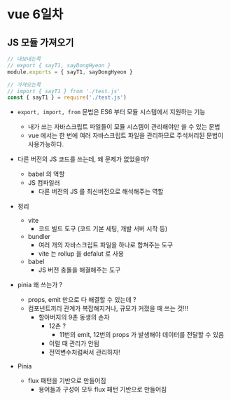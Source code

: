 # vue 6일차

## JS 모듈 가져오기

```javascript
// 내보내는쪽
// export { sayT1, sayDongHyeon }
module.exports = { sayT1, sayDongHyeon }

// 가져오는쪽
// import { sayT1 } from './test.js'
const { sayT1 } = require('./test.js')
```

- `export, import, from` 문법은 ES6 부터 모듈 시스템에서 지원하는 기능
  
  - 내가 쓰는 자바스크립트 파일들이 모듈 시스템이 관리해야만 쓸 수 있는 문법
  - vue 에서는 한 번에 여러 자바스크립트 파일을 관리하므로
      주석처리된 문법이 사용가능하다.

- 다른 버전의 JS 코드를 쓰는데, 왜 문제가 없었을까?
  
  - babel 의 역할
  - JS 컴파일러
    - 다른 버전의 JS 를 최신버전으로 해석해주는 역할

- 정리
  
  - vite
    - 코드 빌드 도구 (코드 기본 세팅, 개발 서버 시작 등)
  - bundler
    - 여러 개의 자바스크립트 파일을 하나로 합쳐주는 도구
    - vite 는 rollup 을 defalut 로 사용
  - babel
    - JS 버전 충돌을 해결해주는 도구

- pinia 왜 쓰는가 ?
  
  - props, emit 만으로 다 해결할 수 있는데 ?
  - 컴포넌트끼리 관계가 복잡해지거나, 규모가 커졌을 때 쓰는 것!!!
    - 할아버지의 9촌 동생의 손자
      - 12촌 ?
        - 11번의 emit, 12번의 props 가 발생해야 데이터를 전달할 수 있음
      - 이럴 때 관리가 안됨
      - 전역변수처럼써서 관리하자!

- Pinia
  
  - flux 패턴을 기반으로 만들어짐
    - 용어들과 구성이 모두 flux 패턴 기반으로 만들어짐
